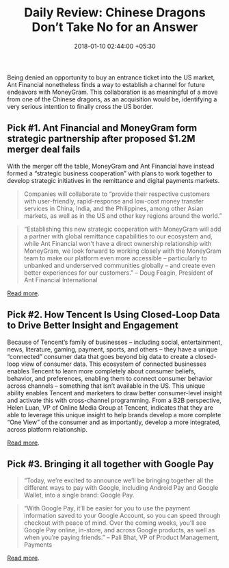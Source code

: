 ﻿---
title: 'Daily Review: Chinese Dragons Don’t Take No for an Answer'
date: 2018-01-10 02:44:00 +05:30
tags:
- mobile payments
- payments
- big data
- google pay
Image: "/uploads/noforananswer.jpg"
Person: Elena Mesropyan
category:
- Payments
Companies:
- MoneyGram
- Ant Financial
- Tencent
- Google
Markets:
- China
- Asia
- US
- North America
---

Being denied an opportunity to buy an entrance ticket into the US market, Ant Financial nonetheless finds a way to establish a channel for future endeavors with MoneyGram. This collaboration is as meaningful of a move from one of the Chinese dragons, as an acquisition would be, identifying a very serious intention to finally cross the US border.

## Pick #1. Ant Financial and MoneyGram form strategic partnership after proposed $1.2M merger deal fails

With the merger off the table, MoneyGram and Ant Financial have instead formed a “strategic business cooperation” with plans to work together to develop strategic initiatives in the remittance and digital payments markets. 

> Companies will collaborate to “provide their respective customers with user-friendly, rapid-response and low-cost money transfer services in China, India, and the Philippines, among other Asian markets, as well as in the US and other key regions around the world.”

> “Establishing this new strategic cooperation with MoneyGram will add a partner with global remittance capabilities to our ecosystem and, while Ant Financial won’t have a direct ownership relationship with MoneyGram, we look forward to working closely with the MoneyGram team to make our platform even more accessible – particularly to unbanked and underserved communities globally – and create even better experiences for our customers.” – Doug Feagin, President of Ant Financial International

[Read more](http://www.thedrum.com/news/2018/01/09/ant-financial-and-moneygram-form-strategic-partnership-after-proposed-12m-merger).

## Pick #2. How Tencent Is Using Closed-Loop Data to Drive Better Insight and Engagement

Because of Tencent’s family of businesses – including social, entertainment, news, literature, gaming, payment, sports, and others – they have a unique “connected” consumer data that goes beyond big data to create a closed-loop view of consumer data. This ecosystem of connected businesses enables Tencent to learn more completely about consumer beliefs, behavior, and preferences, enabling them to connect consumer behavior across channels – something that isn’t available in the US. This unique ability enables Tencent and marketers to draw better consumer-level insight and activate this with cross-channel programming. From a B2B perspective, Helen Luan, VP of Online Media Group at Tencent, indicates that they are able to leverage this unique insight to help brands develop a more complete “One View” of the consumer and as importantly, develop a more integrated, across platform relationship.

[Read more](https://www.forbes.com/sites/kimberlywhitler/2018/01/09/how-tencent-is-using-closed-loop-data-to-drive-better-insight-and-engagement/#dbe9331f0dd2).

## Pick #3. Bringing it all together with Google Pay

> “Today, we’re excited to announce we’ll be bringing together all the different ways to pay with Google, including Android Pay and Google Wallet, into a single brand: Google Pay.

> “With Google Pay, it’ll be easier for you to use the payment information saved to your Google Account, so you can speed through checkout with peace of mind. Over the coming weeks, you’ll see Google Pay online, in-store, and across Google products, as well as when you’re paying friends.” – Pali Bhat, VP of Product Management, Payments

[Read more](https://www.blog.google/topics/shopping-payments/announcing-google-pay/).